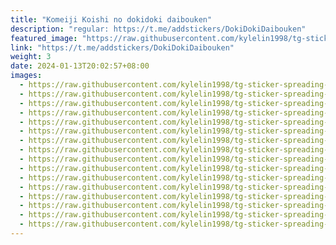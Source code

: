 ```yaml
---
title: "Komeiji Koishi no dokidoki daibouken"
description: "regular: https://t.me/addstickers/DokiDokiDaibouken"
featured_image: "https://raw.githubusercontent.com/kylelin1998/tg-sticker-spreading-worldwide-images/main/img/09e06036-3b4a-485f-9e45-a50873297f34.jpg"
link: "https://t.me/addstickers/DokiDokiDaibouken"
weight: 3
date: 2024-01-13T20:02:57+08:00
images:
  - https://raw.githubusercontent.com/kylelin1998/tg-sticker-spreading-worldwide-images/main/img/09e06036-3b4a-485f-9e45-a50873297f34.jpg
  - https://raw.githubusercontent.com/kylelin1998/tg-sticker-spreading-worldwide-images/main/img/8fed44ad-a92f-4386-931c-e672c4ed8c1b.jpg
  - https://raw.githubusercontent.com/kylelin1998/tg-sticker-spreading-worldwide-images/main/img/6d566b32-b423-491b-9901-620b25373364.jpg
  - https://raw.githubusercontent.com/kylelin1998/tg-sticker-spreading-worldwide-images/main/img/113e8cad-f6e0-4c1c-8383-487ec793b10e.jpg
  - https://raw.githubusercontent.com/kylelin1998/tg-sticker-spreading-worldwide-images/main/img/ae26a46a-4596-4d2c-89c7-a5324448448b.jpg
  - https://raw.githubusercontent.com/kylelin1998/tg-sticker-spreading-worldwide-images/main/img/189c9ce3-0703-40af-a674-e2434761f3e0.jpg
  - https://raw.githubusercontent.com/kylelin1998/tg-sticker-spreading-worldwide-images/main/img/8693ecd8-254d-43a2-94a3-d743641228a0.jpg
  - https://raw.githubusercontent.com/kylelin1998/tg-sticker-spreading-worldwide-images/main/img/1ab127b9-ddee-4061-ac1f-6ab72395385c.jpg
  - https://raw.githubusercontent.com/kylelin1998/tg-sticker-spreading-worldwide-images/main/img/85b2fa4e-635c-450b-a329-7ccd74261bf5.jpg
  - https://raw.githubusercontent.com/kylelin1998/tg-sticker-spreading-worldwide-images/main/img/344b71ea-3539-43e3-a0ac-5f86a4c2b478.jpg
  - https://raw.githubusercontent.com/kylelin1998/tg-sticker-spreading-worldwide-images/main/img/5923ae0f-4051-411f-95b9-a6e97fe140fb.jpg
  - https://raw.githubusercontent.com/kylelin1998/tg-sticker-spreading-worldwide-images/main/img/88fc3635-22dc-4e14-a61b-64e0e7b1b12e.jpg
  - https://raw.githubusercontent.com/kylelin1998/tg-sticker-spreading-worldwide-images/main/img/7ef2d1f5-8115-47b9-9b2c-b30cec3f4a47.jpg
  - https://raw.githubusercontent.com/kylelin1998/tg-sticker-spreading-worldwide-images/main/img/74f6cc58-5930-48d9-b33f-cefde632b72f.jpg
  - https://raw.githubusercontent.com/kylelin1998/tg-sticker-spreading-worldwide-images/main/img/bdf3e691-d71c-4f39-acfe-061de7b10dcf.jpg
  - https://raw.githubusercontent.com/kylelin1998/tg-sticker-spreading-worldwide-images/main/img/6af91c9b-3399-48be-a00c-e90379fb93fe.jpg
---
```

